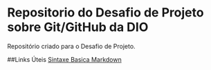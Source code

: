# Repositorio do Desafio de Projeto sobre Git/GitHub da DIO
Repositório criado para o Desafio de Projeto.

##Links Úteis
[Sintaxe Basica Markdown](https://www.markdownguide.org/basic-syntax/)
